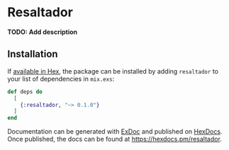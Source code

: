 # Resaltador

**TODO: Add description**

## Installation

If [available in Hex](https://hex.pm/docs/publish), the package can be installed
by adding `resaltador` to your list of dependencies in `mix.exs`:

```elixir
def deps do
  [
    {:resaltador, "~> 0.1.0"}
  ]
end
```

Documentation can be generated with [ExDoc](https://github.com/elixir-lang/ex_doc)
and published on [HexDocs](https://hexdocs.pm). Once published, the docs can
be found at <https://hexdocs.pm/resaltador>.

